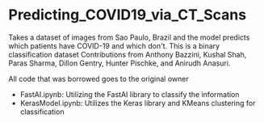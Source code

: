 # Predicting_COVID19_via_CT_Scans
Takes a dataset of images from Sao Paulo, Brazil and the model predicts which patients have COVID-19 and which don't. This is a binary classification dataset
Contributions from Anthony Bazzini, Kushal Shah, Paras Sharma, Dillon Gentry, Hunter Pischke, and Anirudh Anasuri. 

All code that was borrowed goes to the original owner
- FastAI.ipynb: Utilizing the FastAI library to classify the information
- KerasModel.ipynb: Utilizes the Keras library and KMeans clustering for classification
